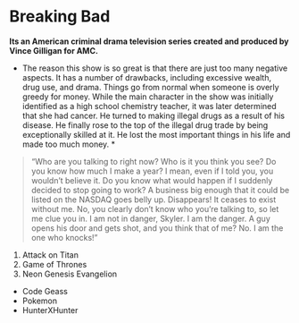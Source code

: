 # Breaking Bad

**Its an American criminal drama television series created and produced by Vince Gilligan for AMC.**
* The reason this show is so great is that there are just too many negative aspects. It has a number of drawbacks, including excessive wealth, drug use, and drama. Things go from normal when someone is overly greedy for money. While the main character in the show was initially identified as a high school chemistry teacher, it was later determined that she had cancer. He turned to making illegal drugs as a result of his disease. He finally rose to the top of the illegal drug trade by being exceptionally skilled at it. He lost the most important things in his life and made too much money. *

>“Who are you talking to right now? Who is it you think you see? Do you know how much I make a year? I mean, even if I told you, you wouldn’t believe it. Do you know what would happen if I suddenly decided to stop going to work? A business big enough that it could be listed on the NASDAQ goes belly up. Disappears! It ceases to exist without me. No, you clearly don’t know who you’re talking to, so let me clue you in. I am not in danger, Skyler. I am the danger. A guy opens his door and gets shot, and you think that of me? No. I am the one who knocks!”

1. Attack on Titan
2. Game of Thrones
3. Neon Genesis Evangelion

- Code Geass
- Pokemon
- HunterXHunter
